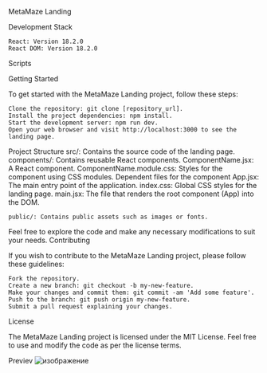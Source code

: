 MetaMaze Landing


Development Stack

    React: Version 18.2.0
    React DOM: Version 18.2.0



Scripts

Getting Started

To get started with the MetaMaze Landing project, follow these steps:

    Clone the repository: git clone [repository_url].
    Install the project dependencies: npm install.
    Start the development server: npm run dev.
    Open your web browser and visit http://localhost:3000 to see the landing page.

Project Structure
    src/: Contains the source code of the landing page.
        components/: Contains reusable React components.
            ComponentName.jsx: A React component.
            ComponentName.module.css: Styles for the component using CSS modules.
            Dependent files for the component
        App.jsx: The main entry point of the application.
        index.css: Global CSS styles for the landing page.
        main.jsx: The file that renders the root component (App) into the DOM.

    public/: Contains public assets such as images or fonts.

Feel free to explore the code and make any necessary modifications to suit your needs.
Contributing

If you wish to contribute to the MetaMaze Landing project, please follow these guidelines:

    Fork the repository.
    Create a new branch: git checkout -b my-new-feature.
    Make your changes and commit them: git commit -am 'Add some feature'.
    Push to the branch: git push origin my-new-feature.
    Submit a pull request explaining your changes.

License

The MetaMaze Landing project is licensed under the MIT License. Feel free to use and modify the code as per the license terms.

Previev
![изображение](https://github.com/Wokkta/metamaze-landing/assets/55146833/1b50a6d2-e7ab-4233-8982-75dc7ff51698)
